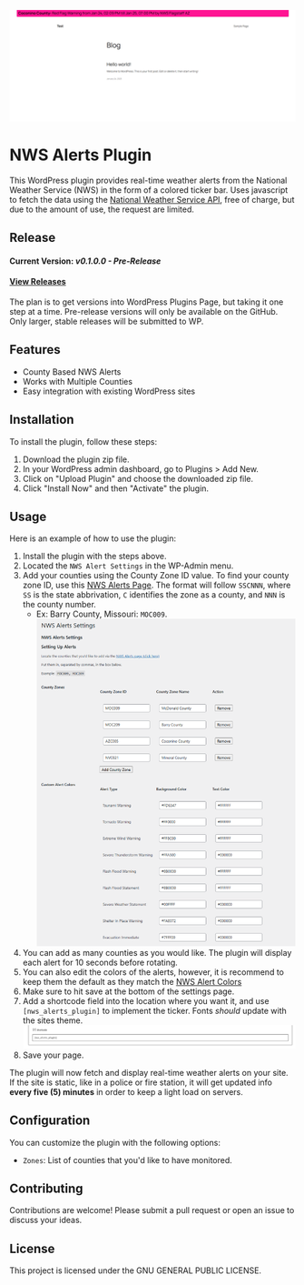 ![Title cover of the ticker in work](/supportingAssets/Images/EX3.png)
# NWS Alerts Plugin

This WordPress plugin provides real-time weather alerts from the National Weather Service (NWS) in the form of a colored ticker bar. Uses javascript to fetch the data using the [National Weather Service API](https://www.weather.gov/documentation/services-web-api), free of charge, but due to the amount of use, the request are limited. 

## Release
#### Current Version: *v0.1.0.0 - Pre-Release*
#### [View Releases](https://github.com/WoolawayWx/NWS-Alerts-Plugin/releases)
The plan is to get versions into WordPress Plugins Page, but taking it one step at a time. Pre-release versions will only be available on the GitHub. Only larger, stable releases will be submitted to WP.
## Features

- County Based NWS Alerts
- Works with Multiple Counties
- Easy integration with existing WordPress sites

## Installation

To install the plugin, follow these steps:

1. Download the plugin zip file.
2. In your WordPress admin dashboard, go to Plugins > Add New.
3. Click on "Upload Plugin" and choose the downloaded zip file.
4. Click "Install Now" and then "Activate" the plugin.

## Usage

Here is an example of how to use the plugin:

1. Install the plugin with the steps above.
2. Located the `NWS Alert Settings` in the WP-Admin menu.
3. Add your counties using the County Zone ID value. To find your county zone ID, use this [NWS Alerts Page](https://alerts.weather.gov/). The format will follow `SSCNNN`, where `SS` is the state abbrivation, `C` identifies the zone as a county, and `NNN` is the county number.
    - Ex: Barry County, Missouri: `MOC009`. ![Example of the colors and counties set up.](/supportingAssets/Images/ex2.png)
4. You can add as many counties as you would like. The plugin will display each alert for 10 seconds before rotating.
5. You can also edit the colors of the alerts, however, it is recommend to keep them the default as they match the [NWS Alert Colors](https://www.weather.gov/help-map/)
6. Make sure to hit save at the bottom of the settings page. 
7. Add a shortcode field into the location where you want it, and use `[nws_alerts_plugin]` to implement the ticker. Fonts *should* update with the sites theme. ![Image showing the shortcode.](/supportingAssets/Images/image.png)
8. Save your page.  

The plugin will now fetch and display real-time weather alerts on your site. If the site is static, like in a police or fire station, it will get updated info **every five (5) minutes** in order to keep a light load on servers. 

## Configuration

You can customize the plugin with the following options:

- `Zones`: List of counties that you'd like to have monitored.

## Contributing

Contributions are welcome! Please submit a pull request or open an issue to discuss your ideas.

## License

This project is licensed under the GNU GENERAL PUBLIC LICENSE.
